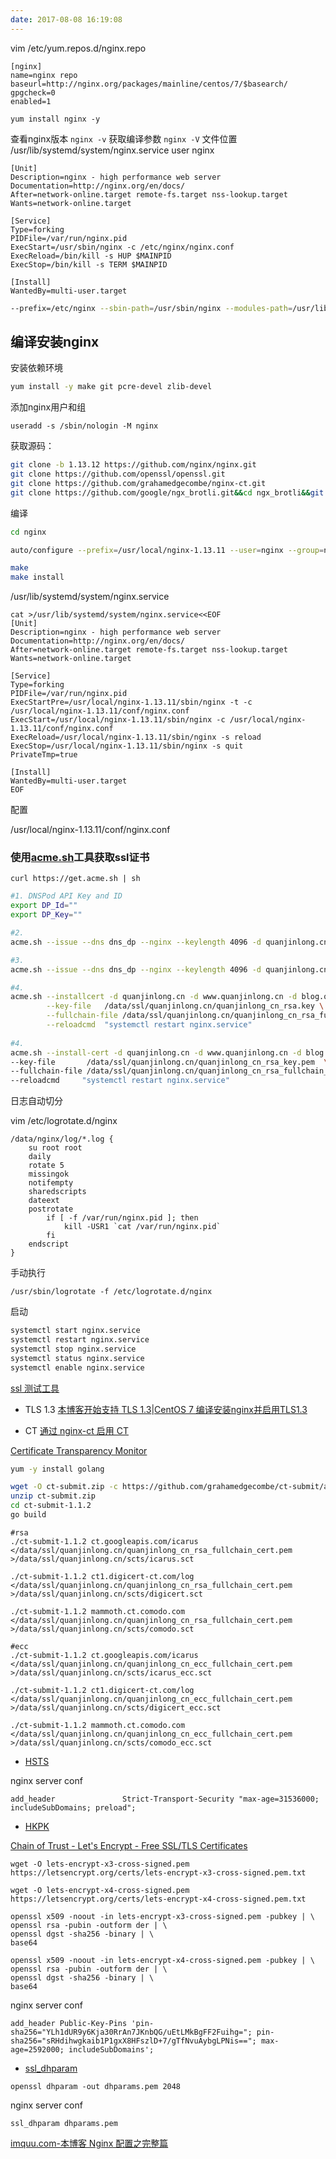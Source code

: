 ```yaml
---
date: 2017-08-08 16:19:08
---
```


vim /etc/yum.repos.d/nginx.repo

```
[nginx]
name=nginx repo
baseurl=http://nginx.org/packages/mainline/centos/7/$basearch/
gpgcheck=0
enabled=1
```

`yum install nginx -y`

查看nginx版本 `nginx -v`
获取编译参数 `nginx -V`
文件位置
/usr/lib/systemd/system/nginx.service
user  nginx

```
[Unit]
Description=nginx - high performance web server
Documentation=http://nginx.org/en/docs/
After=network-online.target remote-fs.target nss-lookup.target
Wants=network-online.target

[Service]
Type=forking
PIDFile=/var/run/nginx.pid
ExecStart=/usr/sbin/nginx -c /etc/nginx/nginx.conf
ExecReload=/bin/kill -s HUP $MAINPID
ExecStop=/bin/kill -s TERM $MAINPID

[Install]
WantedBy=multi-user.target
```

```bash
--prefix=/etc/nginx --sbin-path=/usr/sbin/nginx --modules-path=/usr/lib64/nginx/modules --conf-path=/etc/nginx/nginx.conf --error-log-path=/var/log/nginx/error.log --http-log-path=/var/log/nginx/access.log --pid-path=/var/run/nginx.pid --lock-path=/var/run/nginx.lock --http-client-body-temp-path=/var/cache/nginx/client_temp --http-proxy-temp-path=/var/cache/nginx/proxy_temp --http-fastcgi-temp-path=/var/cache/nginx/fastcgi_temp --http-uwsgi-temp-path=/var/cache/nginx/uwsgi_temp --http-scgi-temp-path=/var/cache/nginx/scgi_temp --user=nginx --group=nginx --with-compat --with-file-aio --with-threads --with-http_addition_module --with-http_auth_request_module --with-http_dav_module --with-http_flv_module --with-http_gunzip_module --with-http_gzip_static_module --with-http_mp4_module --with-http_random_index_module --with-http_realip_module --with-http_secure_link_module --with-http_slice_module --with-http_ssl_module --with-http_stub_status_module --with-http_sub_module --with-http_v2_module --with-mail --with-mail_ssl_module --with-stream --with-stream_realip_module --with-stream_ssl_module --with-stream_ssl_preread_module --with-cc-opt='-O2 -g -pipe -Wall -Wp,-D_FORTIFY_SOURCE=2 -fexceptions -fstack-protector-strong --param=ssp-buffer-size=4 -grecord-gcc-switches -m64 -mtune=generic -fPIC' --with-ld-opt='-Wl,-z,relro -Wl,-z,now -pie'
```

## 编译安装nginx
安装依赖环境

```bash
yum install -y make git pcre-devel zlib-devel
```

添加nginx用户和组

```
useradd -s /sbin/nologin -M nginx 
```

获取源码：

```bash
git clone -b 1.13.12 https://github.com/nginx/nginx.git
git clone https://github.com/openssl/openssl.git
git clone https://github.com/grahamedgecombe/nginx-ct.git
git clone https://github.com/google/ngx_brotli.git&&cd ngx_brotli&&git submodule update --init&&cd ..
```

编译

```bash
cd nginx

auto/configure --prefix=/usr/local/nginx-1.13.11 --user=nginx --group=nginx --add-module=../ngx_brotli --add-module=../nginx-ct --with-openssl=../openssl --with-openssl-opt='enable-tls1_3 enable-weak-ssl-ciphers' --with-http_v2_module --with-http_ssl_module --with-http_gzip_static_module

make
make install
```

/usr/lib/systemd/system/nginx.service

```
cat >/usr/lib/systemd/system/nginx.service<<EOF
[Unit]
Description=nginx - high performance web server
Documentation=http://nginx.org/en/docs/
After=network-online.target remote-fs.target nss-lookup.target
Wants=network-online.target

[Service]
Type=forking
PIDFile=/var/run/nginx.pid
ExecStartPre=/usr/local/nginx-1.13.11/sbin/nginx -t -c /usr/local/nginx-1.13.11/conf/nginx.conf
ExecStart=/usr/local/nginx-1.13.11/sbin/nginx -c /usr/local/nginx-1.13.11/conf/nginx.conf
ExecReload=/usr/local/nginx-1.13.11/sbin/nginx -s reload
ExecStop=/usr/local/nginx-1.13.11/sbin/nginx -s quit
PrivateTmp=true

[Install]
WantedBy=multi-user.target
EOF
```

配置

/usr/local/nginx-1.13.11/conf/nginx.conf

### 使用[acme.sh](https://github.com/Neilpang/acme.sh)工具获取ssl证书

```
curl https://get.acme.sh | sh
```

```bash
#1. DNSPod API Key and ID
export DP_Id=""
export DP_Key=""

#2.
acme.sh --issue --dns dns_dp --nginx --keylength 4096 -d quanjinlong.cn -d www.quanjinlong.cn -d blog.quanjinlong.cn

#3.
acme.sh --issue --dns dns_dp --nginx --keylength 4096 -d quanjinlong.cn -d www.quanjinlong.cn -d blog.quanjinlong.cn --keylength ec-256

#4.
acme.sh --installcert -d quanjinlong.cn -d www.quanjinlong.cn -d blog.quanjinlong.cn \
        --key-file   /data/ssl/quanjinlong.cn/quanjinlong_cn_rsa.key \
        --fullchain-file /data/ssl/quanjinlong.cn/quanjinlong_cn_rsa_fullchain.cer \
        --reloadcmd  "systemctl restart nginx.service"
      
#4.        
acme.sh --install-cert -d quanjinlong.cn -d www.quanjinlong.cn -d blog.quanjinlong.cn \
--key-file       /data/ssl/quanjinlong.cn/quanjinlong_cn_rsa_key.pem  \
--fullchain-file /data/ssl/quanjinlong.cn/quanjinlong_cn_rsa_fullchain_cert.pem \
--reloadcmd     "systemctl restart nginx.service"
```

日志自动切分

vim /etc/logrotate.d/nginx

```
/data/nginx/log/*.log {
    su root root
    daily
    rotate 5
    missingok
    notifempty
    sharedscripts
    dateext
    postrotate
        if [ -f /var/run/nginx.pid ]; then
            kill -USR1 `cat /var/run/nginx.pid`
        fi
    endscript
}
```

手动执行

```
/usr/sbin/logrotate -f /etc/logrotate.d/nginx
```

启动

```bash
systemctl start nginx.service
systemctl restart nginx.service
systemctl stop nginx.service
systemctl status nginx.service
systemctl enable nginx.service
```

[ssl 测试工具](https://www.ssllabs.com/ssltest/)

- TLS 1.3
[本博客开始支持 TLS 1.3](https://imququ.com/post/enable-tls-1-3.html)|[CentOS 7 编译安装nginx并启用TLS1.3](https://www.coldawn.com/tag/draft-23/)

- CT
[通过 nginx-ct 启用 CT](https://imququ.com/post/certificate-transparency.html#toc-2)

[Certificate Transparency Monitor](https://ct.grahamedgecombe.com/)

```bash
yum -y install golang

wget -O ct-submit.zip -c https://github.com/grahamedgecombe/ct-submit/archive/v1.1.2.zip
unzip ct-submit.zip
cd ct-submit-1.1.2
go build
```

```
#rsa
./ct-submit-1.1.2 ct.googleapis.com/icarus </data/ssl/quanjinlong.cn/quanjinlong_cn_rsa_fullchain_cert.pem >/data/ssl/quanjinlong.cn/scts/icarus.sct

./ct-submit-1.1.2 ct1.digicert-ct.com/log </data/ssl/quanjinlong.cn/quanjinlong_cn_rsa_fullchain_cert.pem >/data/ssl/quanjinlong.cn/scts/digicert.sct

./ct-submit-1.1.2 mammoth.ct.comodo.com </data/ssl/quanjinlong.cn/quanjinlong_cn_rsa_fullchain_cert.pem >/data/ssl/quanjinlong.cn/scts/comodo.sct

#ecc
./ct-submit-1.1.2 ct.googleapis.com/icarus </data/ssl/quanjinlong.cn/quanjinlong_cn_ecc_fullchain_cert.pem >/data/ssl/quanjinlong.cn/scts/icarus_ecc.sct

./ct-submit-1.1.2 ct1.digicert-ct.com/log </data/ssl/quanjinlong.cn/quanjinlong_cn_ecc_fullchain_cert.pem >/data/ssl/quanjinlong.cn/scts/digicert_ecc.sct

./ct-submit-1.1.2 mammoth.ct.comodo.com </data/ssl/quanjinlong.cn/quanjinlong_cn_ecc_fullchain_cert.pem >/data/ssl/quanjinlong.cn/scts/comodo_ecc.sct
```

- [HSTS]()

nginx server conf

```
add_header               Strict-Transport-Security "max-age=31536000; includeSubDomains; preload";
```

- [HKPK](https://gist.github.com/esurdam/ef72f1c47be7c074499cb920683bd307)

[Chain of Trust - Let's Encrypt - Free SSL/TLS Certificates](https://letsencrypt.org/certificates/)

```
wget -O lets-encrypt-x3-cross-signed.pem https://letsencrypt.org/certs/lets-encrypt-x3-cross-signed.pem.txt

wget -O lets-encrypt-x4-cross-signed.pem https://letsencrypt.org/certs/lets-encrypt-x4-cross-signed.pem.txt
```

```
openssl x509 -noout -in lets-encrypt-x3-cross-signed.pem -pubkey | \
openssl rsa -pubin -outform der | \
openssl dgst -sha256 -binary | \
base64
```

```
openssl x509 -noout -in lets-encrypt-x4-cross-signed.pem -pubkey | \
openssl rsa -pubin -outform der | \
openssl dgst -sha256 -binary | \
base64
```

nginx server conf

```
add_header Public-Key-Pins 'pin-sha256="YLh1dUR9y6Kja30RrAn7JKnbQG/uEtLMkBgFF2Fuihg="; pin-sha256="sRHdihwgkaib1P1gxX8HFszlD+7/gTfNvuAybgLPNis=="; max-age=2592000; includeSubDomains';
```

- [ssl_dhparam](https://weakdh.org/sysadmin.html)

```
openssl dhparam -out dhparams.pem 2048
```

nginx server conf

```
ssl_dhparam dhparams.pem
```

[imquu.com-本博客 Nginx 配置之完整篇](https://imququ.com/post/my-nginx-conf.html)
